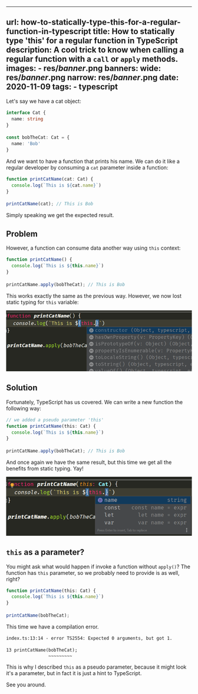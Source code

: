---
url: how-to-statically-type-this-for-a-regular-function-in-typescript
title: How to statically type 'this' for a regular function in TypeScript
description: A cool trick to know when calling a regular function with a `call` or `apply` methods.
images:
    - res/_banner_.png
banners:
    wide: res/_banner_.png
    narrow: res/_banner_.png
date: 2020-11-09
tags:
    - typescript
----------------

Let's say we have a cat object:

```typescript
interface Cat {
  name: string
}

const bobTheCat: Cat = {
  name: 'Bob'
}
```

And we want to have a function that prints his name. We can do it like a regular developer by consuming a `cat` parameter inside a function:

```typescript
function printCatName(cat: Cat) {
  console.log(`This is ${cat.name}`)
}

printCatName(cat); // This is Bob
```

Simply speaking we get the expected result.

## Problem

However, a function can consume data another way using `this` context:

```typescript
function printCatName() {
  console.log(`This is ${this.name}`)
}

printCatName.apply(bobTheCat); // This is Bob
```

This works exactly the same as the previous way. However, we now lost static typing for `this` variable:

![No static typing for 'this' variable](res/not-static-typing-for-this.png)

## Solution

Fortunately, TypeScript has us covered. We can write a new function the following way:

```typescript
// we added a pseudo parameter 'this'
function printCatName(this: Cat) {
  console.log(`This is ${this.name}`)
}

printCatName.apply(bobTheCat); // This is Bob
```

And once again we have the same result, but this time we get all the benefits from static typing. Yay!

![Static typing works for 'this' function](res/static-typing-works-for-this.png)

## `this` as a parameter?

You might ask what would happen if invoke a function without `apply()`? The function has `this` parameter, so we probably need to provide is as well, right?

```typescript
function printCatName(this: Cat) {
  console.log(`This is ${this.name}`)
}

printCatName(bobTheCat);
```

This time we have a compilation error.

```
index.ts:13:14 - error TS2554: Expected 0 arguments, but got 1.

13 printCatName(bobTheCat);
                ~~~~~~~~~
```

This is why I described `this` as a pseudo parameter, because it might look it's a parameter, but in fact it is just a hint to TypeScript.

See you around.




